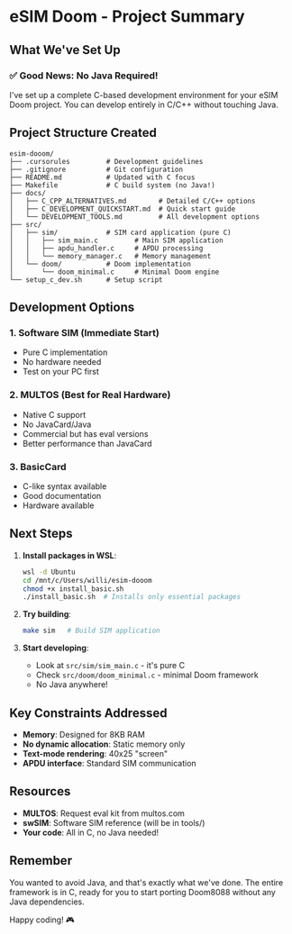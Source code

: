 # eSIM Doom - Project Summary

## What We've Set Up

### ✅ Good News: No Java Required!

I've set up a complete C-based development environment for your eSIM Doom project. You can develop entirely in C/C++ without touching Java.

## Project Structure Created

```
esim-dooom/
├── .cursorules         # Development guidelines
├── .gitignore          # Git configuration  
├── README.md           # Updated with C focus
├── Makefile            # C build system (no Java!)
├── docs/
│   ├── C_CPP_ALTERNATIVES.md        # Detailed C/C++ options
│   ├── C_DEVELOPMENT_QUICKSTART.md  # Quick start guide
│   └── DEVELOPMENT_TOOLS.md         # All development options
├── src/
│   ├── sim/            # SIM card application (pure C)
│   │   ├── sim_main.c         # Main SIM application
│   │   ├── apdu_handler.c     # APDU processing
│   │   └── memory_manager.c   # Memory management
│   └── doom/           # Doom implementation
│       └── doom_minimal.c     # Minimal Doom engine
└── setup_c_dev.sh      # Setup script

```

## Development Options

### 1. Software SIM (Immediate Start)
- Pure C implementation
- No hardware needed
- Test on your PC first

### 2. MULTOS (Best for Real Hardware)
- Native C support
- No JavaCard/Java
- Commercial but has eval versions
- Better performance than JavaCard

### 3. BasicCard
- C-like syntax available
- Good documentation
- Hardware available

## Next Steps

1. **Install packages in WSL**:
   ```bash
   wsl -d Ubuntu
   cd /mnt/c/Users/willi/esim-dooom
   chmod +x install_basic.sh
   ./install_basic.sh  # Installs only essential packages
   ```

2. **Try building**:
   ```bash
   make sim   # Build SIM application
   ```

3. **Start developing**:
   - Look at `src/sim/sim_main.c` - it's pure C
   - Check `src/doom/doom_minimal.c` - minimal Doom framework
   - No Java anywhere!

## Key Constraints Addressed

- **Memory**: Designed for 8KB RAM
- **No dynamic allocation**: Static memory only
- **Text-mode rendering**: 40x25 "screen"
- **APDU interface**: Standard SIM communication

## Resources

- **MULTOS**: Request eval kit from multos.com
- **swSIM**: Software SIM reference (will be in tools/)
- **Your code**: All in C, no Java needed!

## Remember

You wanted to avoid Java, and that's exactly what we've done. The entire framework is in C, ready for you to start porting Doom8088 without any Java dependencies.

Happy coding! 🎮
